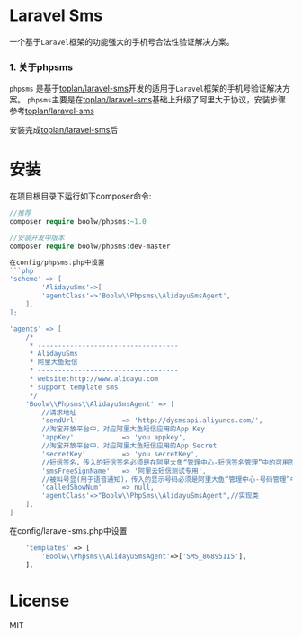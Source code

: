 # Laravel Sms

一个基于`Laravel`框架的功能强大的手机号合法性验证解决方案。

### 1. 关于phpsms
`phpsms` 是基于[toplan/laravel-sms](https://github.com/toplan/laravel-sms)开发的适用于`Laravel`框架的手机号验证解决方案。
`phpsms`主要是在[toplan/laravel-sms](https://github.com/toplan/laravel-sms)基础上升级了阿里大于协议，安装步骤参考[toplan/laravel-sms](https://github.com/toplan/laravel-sms)

安装完成[toplan/laravel-sms](https://github.com/toplan/laravel-sms)后
# 安装

在项目根目录下运行如下composer命令:
```php
//推荐
composer require boolw/phpsms:~1.0

//安装开发中版本
composer require boolw/phpsms:dev-master

在config/phpsms.php中设置
```php
'scheme' => [
        'AlidayuSms'=>[
		'agentClass'=>'Boolw\\Phpsms\\AlidayuSmsAgent',
	],
];

'agents' => [
    /*
     * -----------------------------------
     * AlidayuSms
     * 阿里大鱼短信
     * -----------------------------------
     * website:http://www.alidayu.com
     * support template sms.
     */
    'Boolw\\Phpsms\\AlidayuSmsAgent' => [
        //请求地址
        'sendUrl'           => 'http://dysmsapi.aliyuncs.com/',
        //淘宝开放平台中，对应阿里大鱼短信应用的App Key
        'appKey'            => 'you appkey',
        //淘宝开放平台中，对应阿里大鱼短信应用的App Secret
        'secretKey'         => 'you secretKey',
        //短信签名，传入的短信签名必须是在阿里大鱼“管理中心-短信签名管理”中的可用签名
        'smsFreeSignName'   => '阿里云短信测试专用',
        //被叫号显(用于语音通知)，传入的显示号码必须是阿里大鱼“管理中心-号码管理”中申请或购买的号码
        'calledShowNum'     => null,
        'agentClass'=>"Boolw\\PhpSms\\AlidayuSmsAgent",//实现类
    ],
]
```

在config/laravel-sms.php中设置
```php
    'templates' => [
        'Boolw\\Phpsms\\AlidayuSmsAgent'=>['SMS_86895115'],
    ],
```


# License

MIT
